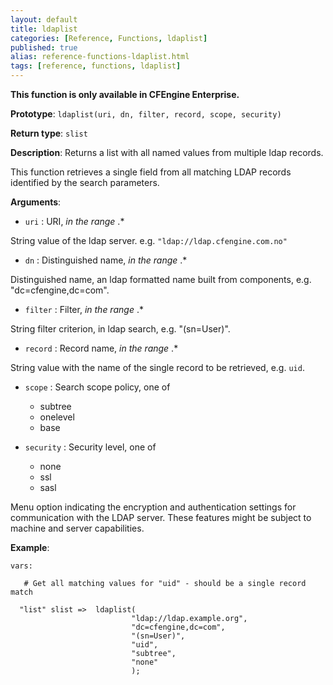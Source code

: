 ```yaml
---
layout: default
title: ldaplist
categories: [Reference, Functions, ldaplist]
published: true
alias: reference-functions-ldaplist.html
tags: [reference, functions, ldaplist]
---
```


**This function is only available in CFEngine Enterprise.**

**Prototype**: `ldaplist(uri, dn, filter, record, scope, security)`

**Return type**: `slist`

**Description**: Returns a list with all named values from multiple ldap records.

This function retrieves a single field from all matching LDAP records
identified by the search parameters.

**Arguments**:

* `uri` : URI, *in the range* .\*

String value of the ldap server. e.g. `"ldap://ldap.cfengine.com.no"`   

* `dn` : Distinguished name, *in the range* .\*

Distinguished name, an ldap formatted name built from components, e.g.
"dc=cfengine,dc=com".   

* `filter` : Filter, *in the range* .\*

String filter criterion, in ldap search, e.g. "(sn=User)".   

* `record` : Record name, *in the range* .\*

String value with the name of the single record to be retrieved, e.g. `uid`.

* `scope` : Search scope policy, one of
    * subtree
    * onelevel
    * base

* `security` : Security level, one of
    * none
    * ssl
    * sasl

Menu option indicating the encryption and authentication settings for
communication with the LDAP server. These features might be subject to
machine and server capabilities.



**Example**:

```cf3
vars:

   # Get all matching values for "uid" - should be a single record match

  "list" slist =>  ldaplist(
                           "ldap://ldap.example.org",
                           "dc=cfengine,dc=com",
                           "(sn=User)",
                           "uid",
                           "subtree",
                           "none"
                           );
```
